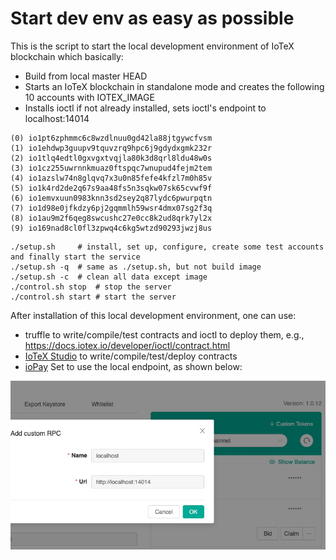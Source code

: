 # Start dev env as easy as possible

This is the script to start the local development environment of IoTeX blockchain which basically:
- Build from local master HEAD
- Starts an IoTeX blockchain in standalone mode and creates the following 10 accounts with IOTEX_IMAGE
- Installs ioctl if not already installed, sets ioctl's endpoint to localhost:14014

```
(0) io1pt6zphmmc6c8wzdlnuu0gd42la88jtgywcfvsm
(1) io1ehdwp3guupv9tquvzrq9hpc6j9gdydxgmk232r
(2) io1tlq4edtl0gxvgxtvqjla80k3d8qrl8ldu48w0s
(3) io1cz255uwrnnkmuaz0ftspqc7wnupud4fejm2tem
(4) io1azslw74n8glqvq7x3u0n85fefe4kfzl7m0h85v
(5) io1k4rd2de2q67s9aa48fs5n3sqkw07sk65cvwf9f
(6) io1emvxuun0983knn3sd2sey2q87lydc6pwurpqtn
(7) io1d98e0jfkdzy6pj2gqmmlh59wsr4dmx07sg2f3q
(8) io1au9m2f6qeg8swcushc27e0cc8k2ud8qrk7yl2x
(9) io169nad8cl0fl3zpwq4c6kg5wtzd90293jwzj8us
```

```
./setup.sh     # install, set up, configure, create some test accounts and finally start the service
./setup.sh -q  # same as ./setup.sh, but not build image
./setup.sh -c  # clean all data except image
./control.sh stop  # stop the server
./control.sh start # start the server
```
After installation of this local development environment, one can use:
- truffle to write/compile/test contracts and ioctl to deploy them, e.g., https://docs.iotex.io/developer/ioctl/contract.html
- [IoTeX Studio](http://ide.iotex.io/) to write/compile/test/deploy contracts
- [ioPay](https://iopay.iotex.io/) Set to use the local endpoint, as shown below:

![](images/01.jpeg)